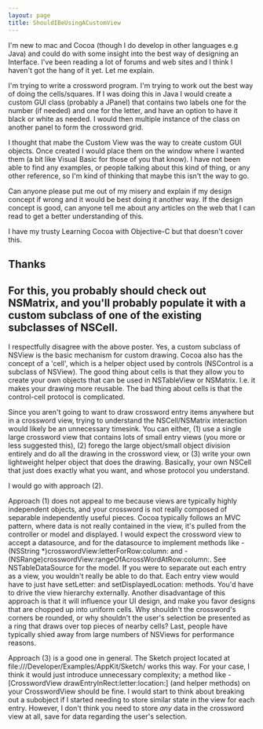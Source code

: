 ```yaml
---
layout: page
title: ShouldIBeUsingACustomView
---
```




I'm new to mac and Cocoa (though I do develop in other languages e.g Java) and could do with some insight into the best way of designing an Interface. I've been reading a lot of forums and web sites and I think I haven't got the hang of it yet. Let me explain.

I'm trying to write a crossword program. I'm trying to work out the best way of doing the cells/squares. If I was doing this in Java I would create a custom GUI class (probably a JPanel) that contains two labels one for the number (if needed) and one for the letter, and have an option to have it black or white as needed. I would then multiple instance of the class on another panel to form the crossword grid.

I thought that mabe the Custom View was the way to create custom GUI objects. Once created I would place them on the window where I wanted them (a bit like Visual Basic for those of you that know). I have not been able to find any examples, or people talking about this kind of thing, or any other reference, so I'm kind of thinking that maybe this isn't the way to go.

Can anyone please put me out of my misery and explain if my design concept if wrong and it would be best doing it another way. If the design concept is good, can anyone tell me about any articles on the web that I can read to get a better understanding of this.

I have my trusty Learning Cocoa with Objective-C but that doesn't cover this.

Thanks
----
For this, you probably should check out NSMatrix, and you'll probably populate it with a custom subclass of one of the existing subclasses of NSCell.
----
I respectfully disagree with the above poster.  Yes, a custom subclass of NSView is the basic mechanism for custom drawing.  Cocoa also has the concept of a 'cell', which is a helper object used by controls (NSControl is a subclass of NSView).  The good thing about cells is that they allow you to create your own objects that can be used in NSTableView or NSMatrix.  I.e. it makes your drawing more reusable.  The bad thing about cells is that the control-cell protocol is complicated.  

Since you aren't going to want to draw crossword entry items anywhere but in a crossword view, trying to understand the NSCell/NSMatrix interaction would likely be an unnecessary timesink.  You can either, (1) use a single large crossword view that contains lots of small entry views (you more or less suggested this), (2) forego the large object/small object division entirely and do all the drawing in the crossword view, or (3) write your own lightweight helper object that does the drawing.  Basically, your own NSCell that just does exactly what you want, and whose protocol you understand.

I would go with approach (2).  

 Approach (1) does not appeal to me because views are typically highly independent objects, and your crossword is not really composed of separable independently useful pieces.  Cocoa typically follows an MVC pattern, where data is not really contained in the view, it's pulled from the controller or model and displayed.  I would expect the crossword view to accept a datasource, and for the datasource to implement methods like -(NSString *)crosswordView:letterForRow:column: and -(NSRange)crosswordView:rangeOfAcrossWordAtRow:column:.  See NSTableDataSource for the model.  If you were to separate out each entry as a view, you wouldn't really be able to do that.  Each entry view would have to just have setLetter: and setDisplayedLocation: methods.  You'd have to drive the view hierarchy externally.  Another disadvantage of this approach is that it will influence your UI design, and make you favor designs that are chopped up into uniform cells.   Why shouldn't the crossword's corners be rounded, or why shouldn't the user's selection be presented as a ring that draws over top pieces of nearby cells?   Last, people have typically shied away from large numbers of NSViews for performance reasons.  

Approach (3) is a good one in general.  The Sketch project located at file:///Developer/Examples/AppKit/Sketch/ works this way.  For your case, I think it would just introduce unnecessary complexity; a method like -[CrosswordView drawEntryInRect:letter:location:] (and helper methods) on your CrosswordView should be fine.  I would start to think about breaking out a subobject if I started needing to store similar state in the view for each entry.  However, I don't think you need to store _any_ data in the crossword view at all, save for data regarding the user's selection.

